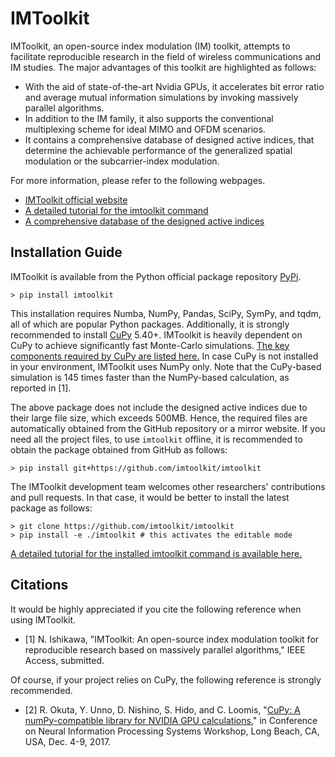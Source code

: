 # IMToolkit

IMToolkit, an open-source index modulation (IM) toolkit, attempts to facilitate reproducible research in the field of wireless communications and IM studies.
The major advantages of this toolkit are highlighted as follows:

- With the aid of state-of-the-art Nvidia GPUs, it accelerates bit error ratio and average mutual information simulations by invoking massively parallel algorithms.
- In addition to the IM family, it also supports the conventional multiplexing scheme for ideal MIMO and OFDM scenarios.
- It contains a comprehensive database of designed active indices, that determine the achievable performance of the generalized spatial modulation or the subcarrier-index modulation.

For more information, please refer to the following webpages.
- [IMToolkit official website](https://ishikawa.cc/imtoolkit/)
- [A detailed tutorial for the imtoolkit command](https://ishikawa.cc/imtoolkit/tutorial.html)
- [A comprehensive database of the designed active indices](https://ishikawa.cc/imtoolkit/db/index.html)

## Installation Guide

IMToolkit is available from the Python official package repository [PyPi](https://pypi.org/project/imtoolkit/).

    > pip install imtoolkit

This installation requires Numba, NumPy, Pandas, SciPy, SymPy, and tqdm, all of which are popular Python packages.
Additionally, it is strongly recommended to install [CuPy](https://cupy.chainer.org/) 5.40+. 
IMToolkit is heavily dependent on CuPy to achieve significantly fast Monte-Carlo simulations.
[The key components required by CuPy are listed here.](https://docs-cupy.chainer.org/en/stable/install.html)
In case CuPy is not installed in your environment, IMToolkit uses NumPy only.
Note that the CuPy-based simulation is 145 times faster than the NumPy-based calculation, as reported in [1].

The above package does not include the designed active indices due to their large file size, which exceeds 500MB.
Hence, the required files are automatically obtained from the GitHub repository or a mirror website.
If you need all the project files, to use `imtoolkit` offline, it is recommended to obtain the package obtained from GitHub as follows:

    > pip install git+https://github.com/imtoolkit/imtoolkit

The IMToolkit development team welcomes other researchers' contributions and pull requests.
In that case, it would be better to install the latest package as follows:

    > git clone https://github.com/imtoolkit/imtoolkit
    > pip install -e ./imtoolkit # this activates the editable mode

[A detailed tutorial for the installed imtoolkit command is available here.](https://ishikawa.cc/imtoolkit/tutorial.html)

## Citations

It would be highly appreciated if you cite the following reference when using IMToolkit.

- [1] N. Ishikawa, "IMToolkit: An open-source index modulation toolkit for reproducible research based on massively parallel algorithms," IEEE Access, submitted.

Of course, if your project relies on CuPy, the following reference is strongly recommended.

- [2] R. Okuta, Y. Unno, D. Nishino, S. Hido, and C. Loomis, "[CuPy: A numPy-compatible library for NVIDIA GPU calculations](http://learningsys.org/nips17/assets/papers/paper_16.pdf)," in Conference on Neural Information Processing Systems Workshop, Long Beach, CA, USA, Dec. 4-9, 2017.

